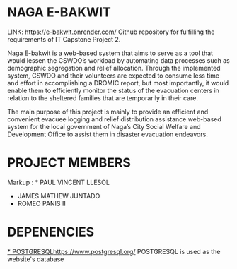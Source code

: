 # NAGA E-BAKWIT
LINK: https://e-bakwit.onrender.com/
Github repository for fulfilling the requirements of IT Capstone Project 2.

Naga E-bakwit is a web-based system that aims to serve as a tool that would lessen the CSWDO’s workload by automating data processes such as demographic segregation and relief allocation. Through the implemented system, CSWDO and their volunteers are expected to consume less time and effort in accomplishing a DROMIC report, but most importantly, it would enable them to efficiently monitor the status of the evacuation centers in relation to the sheltered families that are temporarily in their care.

The main purpose of this project is mainly to provide an efficient and convenient evacuee logging and relief distribution assistance web-based system for the local government of Naga’s City Social Welfare and Development Office to assist them in disaster evacuation endeavors.

# PROJECT MEMBERS
Markup : * PAUL VINCENT LLESOL
* JAMES MATHEW JUNTADO
* ROMEO PANIS II

# DEPENENCIES
[* POSTGRESQL](https://www.postgresql.org/)https://www.postgresql.org/
POSTGRESQL is used as the website's database
